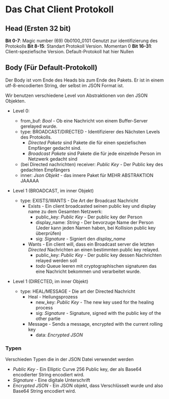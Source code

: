 # Das Chat Client Protokoll
## Head (Ersten 32 bit)
**Bit 0-7**: Magic number (69) 0b0100_0101
    Genutzt zur identifizierung des Protokolls
**Bit 8-15**: Standart Protokoll Version. Momentan 0
**Bit 16-31**: Client-speziefische Version. Default-Protokoll hat hier Nullen

## Body (Für Default-Protokoll)
Der Body ist vom Ende des Heads bis zum Ende des Pakets. Er ist in einem utf-8-encodierten String, der selbst im JSON Format ist.

Wir benutzen verschiedene Level von Abstraktionen von den JSON Objekten.



- Level 0:
    - from_buf: *Bool* - Ob eine Nachricht von einem Buffer-Server gerelayed wurde.
    - type: BROADCAST/DIRECTED - Identifizierer des Nächsten Levels des Protokolls.
        - *Directed Pakete* sind Pakete die für einen speziefischen Empfänger gedacht sind.
        - *Broadcast Pakete* sind Pakete die für jede einzelnde Person im Netzwerk gedacht sind
    - (bei Directed nachrichten) receiver: *Public Key* - Der Public key des gedachten Empfängers
    - inner: *Json Objekt* - das innere Paket für MEHR ABSTRAKTION JAAAAA

- Level 1 (BROADCAST, im inner Objekt)
    - type: EXISTS/WANTS - Die Art der Broadcast Nachricht
        - Exists - Ein client broadcasted seinen public key und display name zu dem Gesamten Netzwerk:
            - public_key: *Public Key* - Der public key der Person
            - display_name: *String* - Der bevorzuge Name der Person (Jeder kann jeden Namen haben, bei Kollision public key überprüfen)
            - sig: *Signature* - Signiert den *display_name*
        - Wants - Ein client will, dass ein Broadcast server die letzten *Directed* Nachrichten an einen bestimmten public key relayed.
            - public_key: *Public Key* - Der public key dessen Nachrichten relayed werden soll
            - *todo* Queue leeren mit cryptographischen signaturen das eine Nachricht bekommen und verarbeitet wurde.

- Level 1 (DIRECTED, im inner Objekt)
    - type: HEAL/MESSAGE - Die art der Directed Nachricht
        - Heal - Heilungsprozess
            - new_key: *Public Key* - The new key used for the healing process
            - sig: *Signature* - Signature, signed with the public key of the other partie
        - Message - Sends a message, encrypted with the current rolling key
            - data: *Encrypted JSON*



### Typen
Verschieden Typen die in der JSON Datei verwendet werden
- *Public Key* - Ein Elliptic Curve 256 Public key, der als Base64 encodierter String encodiert wird.
- *Signature* - Eine digitale Unterschrift
- *Encrypted JSON* - Ein JSON objekt, dass Verschlüsselt wurde und also Base64 String encodiert wird.